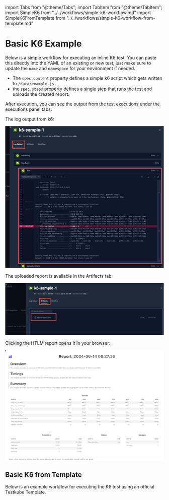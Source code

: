 import Tabs from "@theme/Tabs";
import TabItem from "@theme/TabItem";
import SimpleK6 from "../../workflows/simple-k6-workflow.md"
import SimpleK6FromTemplate from "../../workflows/simple-k6-workflow-from-template.md"

# Basic K6 Example

Below is a simple workflow for executing an inline K6 test. You can paste this directly into the YAML of an existing or new test, just make 
sure to update the `name` and `namespace` for your environment if needed.

- The `spec.content` property defines a simple k6 script which gets written to `/data/example.js`
- the `spec.steps` property defines a single step that runs the test and uploads the created report.

<SimpleK6/>

After execution, you can see the output from the test executions under the executions panel tabs:

<Tabs>
<TabItem value="logs" label="Log Output" default>

The log output from k6:

![Log Output](images/k6-basic-log-output.png)

</TabItem>
<TabItem value="artifacts" label="Artifacts" default>

The uploaded report is available in the Artifacts tab:

![Artifacts](images/k6-basic-artifacts.png)

</TabItem>

<TabItem value="htlm-report" label="HTLM Report" default>

Clicking the HTLM report opens it in your browser:

![HTLM Report](images/k6-basic-html-report.png)

</TabItem>
</Tabs>

## Basic K6 from Template
Below is an example workflow for executing the K6 test using an official Testkube Template.

<SimpleK6FromTemplate/>

